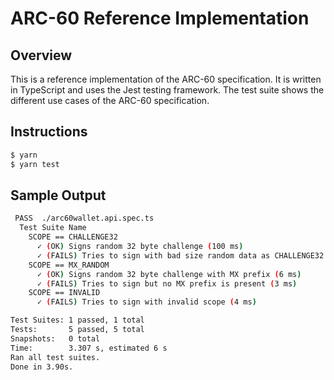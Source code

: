 # ARC-60 Reference Implementation

## Overview

This is a reference implementation of the ARC-60 specification. It is written in TypeScript and uses the Jest testing framework.
The test suite shows the different use cases of the ARC-60 specification.

## Instructions

```bash
$ yarn
$ yarn test
```

## Sample Output

```bash
 PASS  ./arc60wallet.api.spec.ts
  Test Suite Name
    SCOPE == CHALLENGE32
      ✓ (OK) Signs random 32 byte challenge (100 ms)
      ✓ (FAILS) Tries to sign with bad size random data as CHALLENGE32 (31 ms)
    SCOPE == MX_RANDOM
      ✓ (OK) Signs random 32 byte challenge with MX prefix (6 ms)
      ✓ (FAILS) Tries to sign but no MX prefix is present (3 ms)
    SCOPE == INVALID
      ✓ (FAILS) Tries to sign with invalid scope (4 ms)

Test Suites: 1 passed, 1 total
Tests:       5 passed, 5 total
Snapshots:   0 total
Time:        3.307 s, estimated 6 s
Ran all test suites.
Done in 3.90s.

```